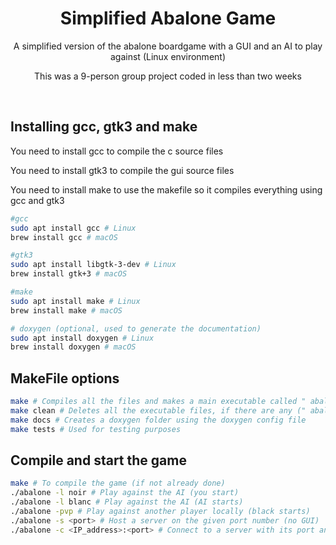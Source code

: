 <h1 align="center">Simplified Abalone Game</h1>
<p align="center">A simplified version of the abalone boardgame with a GUI and an AI to play against (Linux environment)</p>
<p align="center">This was a 9-person group project coded in less than two weeks</p>
<br>

## Installing gcc, gtk3 and make
<p align="left">You need to install gcc to compile the c source files</p>
<p align="left">You need to install gtk3 to compile the gui source files</p>
<p align="left">You need to install make to use the makefile so it compiles everything using gcc and gtk3</p>

```bash
#gcc
sudo apt install gcc # Linux
brew install gcc # macOS

#gtk3
sudo apt install libgtk-3-dev # Linux
brew install gtk+3 # macOS

#make
sudo apt install make # Linux
brew install make # macOS

# doxygen (optional, used to generate the documentation)
sudo apt install doxygen # Linux
brew install doxygen # macOS
```
## MakeFile options

```bash
make # Compiles all the files and makes a main executable called " abalone ", then deletes all the useless compiled files
make clean # Deletes all the executable files, if there are any (" abalone " file included)
make docs # Creates a doxygen folder using the doxygen config file
make tests # Used for testing purposes
```

## Compile and start the game

```bash
make # To compile the game (if not already done)
./abalone -l noir # Play against the AI (you start)
./abalone -l blanc # Play against the AI (AI starts)
./abalone -pvp # Play against another player locally (black starts)
./abalone -s <port> # Host a server on the given port number (no GUI)
./abalone -c <IP_address>:<port> # Connect to a server with its port and IP address (no GUI)
```
